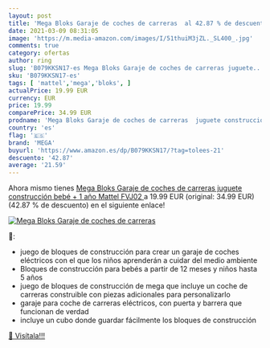 ```yaml
---
layout: post
title: 'Mega Bloks Garaje de coches de carreras  al 42.87 % de descuento'
date: 2021-03-09 08:31:05
image: 'https://m.media-amazon.com/images/I/51thuiM3jZL._SL400_.jpg'
comments: true
category: ofertas
author: ring
slug: 'B079KKSN17-es Mega Bloks Garaje de coches de carreras juguete...'
sku: 'B079KKSN17-es'
tags: [ 'mattel','mega','bloks', ]
actualPrice: 19.99 EUR
currency: EUR
price: 19.99
comparePrice: 34.99 EUR
prodname: 'Mega Bloks Garaje de coches de carreras  juguete construcción bebé + 1 año  Mattel FVJ02 '
country: 'es'
flag: '🇪🇸'
brand: 'MEGA'
buyurl: 'https://www.amazon.es/dp/B079KKSN17/?tag=tolees-21'
descuento: '42.87'
average: '21.59'
---
```


Ahora mismo tienes [Mega Bloks Garaje de coches de carreras  juguete construcción bebé + 1 año  Mattel FVJ02 ](https://www.amazon.es/dp/B079KKSN17/?tag=tolees-21) a 19.99 EUR (original: 34.99 EUR) (42.87 %  de descuento) en el siguiente enlace!

[![Mega Bloks Garaje de coches de carreras ](https://m.media-amazon.com/images/I/51thuiM3jZL._SL400_.jpg)](https://www.amazon.es/dp/B079KKSN17/?tag=tolees-21)

🔎:

- juego de bloques de construcción para crear un garaje de coches eléctricos con el que los niños aprenderán a cuidar del medio ambiente
- Bloques de construcción para bebés a partir de 12 meses y niños hasta 5 años
- juego de bloques de construcción de mega que incluye un coche de carreras construible con piezas adicionales para personalizarlo
- garaje para coche de carreras eléctricos, con puerta y barrera que funcionan de verdad
- incluye un cubo donde guardar fácilmente los bloques de construcción

[🛒 Visítala!!!](https://www.amazon.es/dp/B079KKSN17/?tag=tolees-21)
